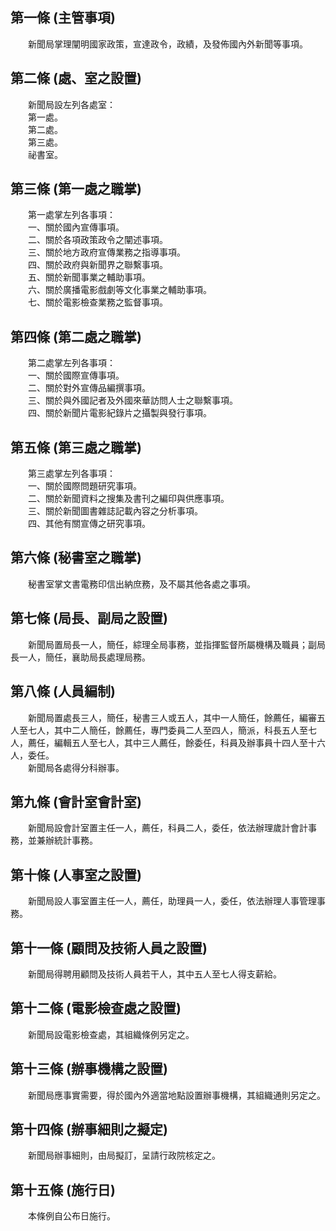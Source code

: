 第一條 (主管事項)
-----------------
　　新聞局掌理闡明國家政策，宣達政令，政績，及發佈國內外新聞等事項。  


第二條 (處、室之設置)
---------------------
　　新聞局設左列各處室：  
　　第一處。  
　　第二處。  
　　第三處。  
　　祕書室。  


第三條 (第一處之職掌)
---------------------
　　第一處掌左列各事項：  
　　一、關於國內宣傳事項。  
　　二、關於各項政策政令之闡述事項。  
　　三、關於地方政府宣傳業務之指導事項。  
　　四、關於政府與新聞界之聯繫事項。  
　　五、關於新聞事業之輔助事項。  
　　六、關於廣播電影戲劇等文化事業之輔助事項。  
　　七、關於電影檢查業務之監督事項。  


第四條 (第二處之職掌)
---------------------
　　第二處掌左列各事項：  
　　一、關於國際宣傳事項。  
　　二、關於對外宣傳品編撰事項。  
　　三、關於與外國記者及外國來華訪問人士之聯繫事項。  
　　四、關於新聞片電影紀錄片之攝製與發行事項。  


第五條 (第三處之職掌)
---------------------
　　第三處掌左列各事項：  
　　一、關於國際問題研究事項。  
　　二、關於新聞資料之搜集及書刊之編印與供應事項。  
　　三、關於新聞圖書雜誌記載內容之分析事項。  
　　四、其他有關宣傳之研究事項。  


第六條 (秘書室之職掌)
---------------------
　　秘書室掌文書電務印信出納庶務，及不屬其他各處之事項。  


第七條 (局長、副局之設置)
-------------------------
　　新聞局置局長一人，簡任，綜理全局事務，並指揮監督所屬機構及職員；副局長一人，簡任，襄助局長處理局務。  


第八條 (人員編制)
-----------------
　　新聞局置處長三人，簡任，秘書三人或五人，其中一人簡任，餘薦任，編審五人至七人，其中二人簡任，餘薦任，專門委員二人至四人，簡派，科長五人至七人，薦任，編輯五人至七人，其中三人薦任，餘委任，科員及辦事員十四人至十六人，委任。  
　　新聞局各處得分科辦事。  


第九條 (會計室會計室)
---------------------
　　新聞局設會計室置主任一人，薦任，科員二人，委任，依法辦理歲計會計事務，並兼辦統計事務。  


第十條 (人事室之設置)
---------------------
　　新聞局設人事室置主任一人，薦任，助理員一人，委任，依法辦理人事管理事務。  


第十一條 (顧問及技術人員之設置)
-------------------------------
　　新聞局得聘用顧問及技術人員若干人，其中五人至七人得支薪給。  


第十二條 (電影檢查處之設置)
---------------------------
　　新聞局設電影檢查處，其組織條例另定之。  


第十三條 (辦事機構之設置)
-------------------------
　　新聞局應事實需要，得於國內外適當地點設置辦事機構，其組織通則另定之。  


第十四條 (辦事細則之擬定)
-------------------------
　　新聞局辦事細則，由局擬訂，呈請行政院核定之。  


第十五條 (施行日)
-----------------
　　本條例自公布日施行。